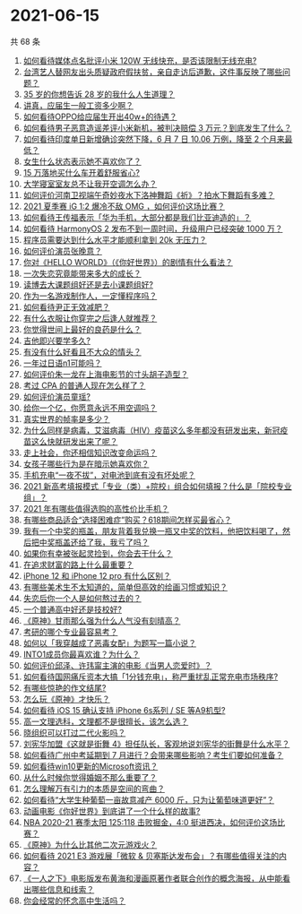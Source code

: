 # 2021-06-15

共 68 条

<!-- BEGIN -->
<!-- 最后更新时间 Tue Jun 15 2021 03:04:21 GMT+0800 (China Standard Time) -->

1. [如何看待媒体点名批评小米 120W 无线快充，是否该限制无线充电?](https://www.zhihu.com/question/464750035)
2. [台湾艺人替网友出头质疑政府假扶贫，亲自走访后道歉，这件事反映了哪些问题？](https://www.zhihu.com/question/464604915)
3. [35 岁的你想告诉 28 岁的我什么人生道理？](https://www.zhihu.com/question/345832687)
4. [讲真，应届生一般工资多少啊？](https://www.zhihu.com/question/58570383)
5. [如何看待OPPO给应届生开出40w+的待遇？](https://www.zhihu.com/question/420016446)
6. [如何看待男子恶意造谣差评小米新机，被判决赔偿 3
   万元？到底发生了什么？](https://www.zhihu.com/question/464106592)
7. [如何看待印度单日新增确诊突然下降，6 月 7 日 10.06 万例，降至 2
   个月来最低？](https://www.zhihu.com/question/464053148)
8. [女生什么状态表示她不喜欢你了？](https://www.zhihu.com/question/302142050)
9. [15 万落地买什么车开着舒服省心?](https://www.zhihu.com/question/441839447)
10. [大学寝室室友总不让我开空调怎么办？](https://www.zhihu.com/question/38044867)
11. [如何评价河南卫视端午奇妙夜水下洛神舞蹈《祈》？拍水下舞蹈有多难？](https://www.zhihu.com/question/464684523)
12. [2021 夏季赛 iG 1:2 爆冷不敌 OMG
    ，如何评价这场比赛？](https://www.zhihu.com/question/464979853)
13. [如何看待王传福表示「华为手机，大部分都是我们比亚迪造的」？](https://www.zhihu.com/question/464283085)
14. [如何看待 HarmonyOS 2 发布不到一周时间，升级用户已经突破 1000
    万？](https://www.zhihu.com/question/464105336)
15. [程序员需要达到什么水平才能顺利拿到 20k 无压力？](https://www.zhihu.com/question/47597895)
16. [如何评价演员张晚意？](https://www.zhihu.com/question/460146061)
17. [你对《HELLO WORLD》（《你好世界》）的剧情有什么看法？](https://www.zhihu.com/question/464560889)
18. [一次失恋究竟能带来多大的成长？](https://www.zhihu.com/question/364747959)
19. [读博去大课题组好还是去小课题组好?](https://www.zhihu.com/question/463038422)
20. [作为一名游戏制作人，一定懂程序吗？](https://www.zhihu.com/question/463337835)
21. [如何看待尹正无效减肥？](https://www.zhihu.com/question/464743137)
22. [有什么衣服让你穿完之后逢人就推荐？](https://www.zhihu.com/question/368860490)
23. [你觉得世间上最好的良药是什么？](https://www.zhihu.com/question/464242623)
24. [吉他即兴要学多久?](https://www.zhihu.com/question/437516695)
25. [有没有什么好看且不大众的情头？](https://www.zhihu.com/question/412162154)
26. [一年过日语n1可能吗？](https://www.zhihu.com/question/48377443)
27. [如何评价朱一龙在上海电影节的寸头胡子造型？](https://www.zhihu.com/question/464613394)
28. [考过 CPA 的普通人现在怎么样了？](https://www.zhihu.com/question/406026927)
29. [如何评价演员童瑶?](https://www.zhihu.com/question/374564039)
30. [给你一个亿，你愿意永远不用空调吗？](https://www.zhihu.com/question/461752259)
31. [真实世界的帧率是多少？](https://www.zhihu.com/question/463432278)
32. [为什么同样是病毒，艾滋病毒（HIV）疫苗这么多年都没有研发出来，新冠疫苗这么快就研发出来了呢？](https://www.zhihu.com/question/464293186)
33. [走上社会，你还相信知识改变命运吗？](https://www.zhihu.com/question/463697639)
34. [女孩子哪些行为是在暗示她喜欢你？](https://www.zhihu.com/question/457449556)
35. [手机充电“一夜不拔”，对电池到底有没有坏处呢？](https://www.zhihu.com/question/351666337)
36. [2021
    新高考填报模式「专业（类）+院校」组合如何填报？什么是「院校专业组」？](https://www.zhihu.com/question/445687781)
37. [2021 年有哪些值得选购的高性价比手机？](https://www.zhihu.com/question/445602881)
38. [有哪些商品适合“选择困难症”购买？618期间怎样买最省心？](https://www.zhihu.com/question/464799772)
39. [我有一个中奖的瓶盖，朋友背着我兑换一瓶又中奖的饮料，他把饮料喝了，然后把中奖瓶盖还给了我，我亏了吗？](https://www.zhihu.com/question/459981000)
40. [如果你有幸被张起灵捡到，你会去干什么？](https://www.zhihu.com/question/451135363)
41. [在追求财富的路上什么最重要？](https://www.zhihu.com/question/458500163)
42. [iPhone 12 和 iPhone 12 pro 有什么区别？](https://www.zhihu.com/question/425539076)
43. [有哪些美术生不太知道的，简单但高效的绘画习惯或知识？](https://www.zhihu.com/question/291527457)
44. [失恋后你一个人是如何熬过去的？](https://www.zhihu.com/question/337271526)
45. [一个普通高中好还是技校好?](https://www.zhihu.com/question/463491459)
46. [《原神》甘雨那么强为什么人气没有刻晴高？](https://www.zhihu.com/question/464391717)
47. [考研的哪个专业最容易考？](https://www.zhihu.com/question/322507815)
48. [如何以「我穿越成了恶毒女配」为题写一篇小说？](https://www.zhihu.com/question/434090318)
49. [INTO1成员你最喜欢谁？为什么？](https://www.zhihu.com/question/459155590)
50. [如何评价邱泽、许玮甯主演的电影《当男人恋爱时》？](https://www.zhihu.com/question/461879258)
51. [如何看待国网痛斥资本大搞「1分钱充电」，称严重扰乱正常充电市场秩序?](https://www.zhihu.com/question/464766118)
52. [有哪些惊艳的作文结尾?](https://www.zhihu.com/question/369181074)
53. [怎么玩《原神》才快乐？](https://www.zhihu.com/question/458800508)
54. [如何看待 iOS 15 确认支持 iPhone 6s系列 / SE
    等A9机型?](https://www.zhihu.com/question/463795738)
55. [高一文理选科，文理都不是很擅长，该怎么选？](https://www.zhihu.com/question/463506260)
56. [晓组织可以打过二代火影吗？](https://www.zhihu.com/question/462986796)
57. [刘宪华加盟《这就是街舞
    4》担任队长，客观地说刘宪华的街舞是什么水平？](https://www.zhihu.com/question/464486529)
58. [如何看待广州中考延期到 7
    月进行？会带来哪些影响？考生们要如何准备？](https://www.zhihu.com/question/464957932)
59. [如何看待win10更新的Microsoft资讯？](https://www.zhihu.com/question/464120290)
60. [从什么时候你觉得婚姻不那么重要了？](https://www.zhihu.com/question/454383382)
61. [怎么理解万有引力的本质是空间的弯曲？](https://www.zhihu.com/question/330796123)
62. [如何看待“大学生种葡萄一亩故意减产 6000
    斤，只为让葡萄味道更好”？](https://www.zhihu.com/question/464455061)
63. [动画电影《你好世界》到底讲了一个什么样的故事?](https://www.zhihu.com/question/464262833)
64. [NBA 2020-21 赛季太阳 125:118 击败掘金，4:0
    挺进西决，如何评价这场比赛？](https://www.zhihu.com/question/464894466)
65. [《原神》为什么比其他二次元游戏火？](https://www.zhihu.com/question/463779591)
66. [如何看待 2021 E3 游戏展「微软 &
    贝塞斯达发布会」？有哪些值得关注的内容？](https://www.zhihu.com/question/464870968)
67. [《一人之下》电影版发布黄海和漫画原著作者联合创作的概念海报，从中能看出哪些信息和线索？](https://www.zhihu.com/question/464799145)
68. [你会经常的怀念高中生活吗？](https://www.zhihu.com/question/430748904)

<!-- END -->
